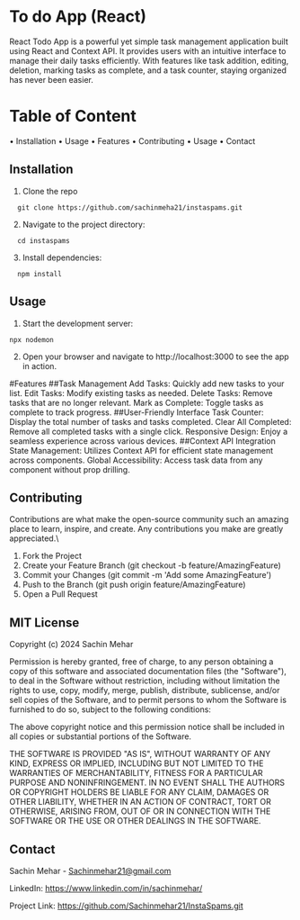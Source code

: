 # To do App (React)

React Todo App is a powerful yet simple task management application built using React and Context API. It provides users with an intuitive interface to manage their daily tasks efficiently. With features like task addition, editing, deletion, marking tasks as complete, and a task counter, staying organized has never been easier.

# Table of Content 
 
 • Installation
 • Usage
 • Features
 • Contributing
 • Usage
 • Contact


## Installation

1. Clone the repo

```
  git clone https://github.com/sachinmeha21/instaspams.git
```
2. Navigate to the project directory:

```
  cd instaspams
```
3. Install dependencies:

```
  npm install
```


## Usage

1. Start the development server:
``` 
npx nodemon
```
2. Open your browser and navigate to http://localhost:3000 to see the app in action.
 
#Features
##Task Management
Add Tasks: Quickly add new tasks to your list.
Edit Tasks: Modify existing tasks as needed.
Delete Tasks: Remove tasks that are no longer relevant.
Mark as Complete: Toggle tasks as complete to track progress.
##User-Friendly Interface
Task Counter: Display the total number of tasks and tasks completed.
Clear All Completed: Remove all completed tasks with a single click.
Responsive Design: Enjoy a seamless experience across various devices.
##Context API Integration
State Management: Utilizes Context API for efficient state management across components.
Global Accessibility: Access task data from any component without prop drilling.
## Contributing

Contributions are what make the open-source community such an amazing place to learn, inspire, and create. Any contributions you make are greatly appreciated.\

1. Fork the Project
2. Create your Feature Branch (git checkout -b feature/AmazingFeature)
3. Commit your Changes (git commit -m 'Add some AmazingFeature')
4. Push to the Branch (git push origin feature/AmazingFeature)
5. Open a Pull Request
## MIT License

Copyright (c) 2024 Sachin Mehar

Permission is hereby granted, free of charge, to any person obtaining a copy
of this software and associated documentation files (the "Software"), to deal
in the Software without restriction, including without limitation the rights
to use, copy, modify, merge, publish, distribute, sublicense, and/or sell
copies of the Software, and to permit persons to whom the Software is
furnished to do so, subject to the following conditions:

The above copyright notice and this permission notice shall be included in all
copies or substantial portions of the Software.

THE SOFTWARE IS PROVIDED "AS IS", WITHOUT WARRANTY OF ANY KIND, EXPRESS OR
IMPLIED, INCLUDING BUT NOT LIMITED TO THE WARRANTIES OF MERCHANTABILITY,
FITNESS FOR A PARTICULAR PURPOSE AND NONINFRINGEMENT. IN NO EVENT SHALL THE
AUTHORS OR COPYRIGHT HOLDERS BE LIABLE FOR ANY CLAIM, DAMAGES OR OTHER
LIABILITY, WHETHER IN AN ACTION OF CONTRACT, TORT OR OTHERWISE, ARISING FROM,
OUT OF OR IN CONNECTION WITH THE SOFTWARE OR THE USE OR OTHER DEALINGS IN THE
SOFTWARE.


## Contact

Sachin Mehar - Sachinmehar21@gmail.com

LinkedIn: https://www.linkedin.com/in/sachinmehar/

Project Link: https://github.com/Sachinmehar21/InstaSpams.git

